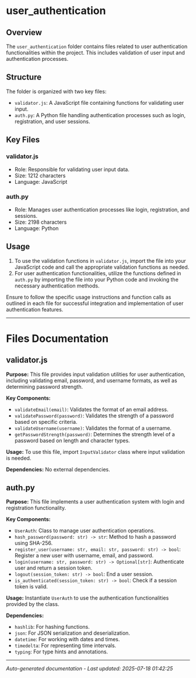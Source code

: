 # user_authentication

## Overview
The `user_authentication` folder contains files related to user authentication functionalities within the project. This includes validation of user input and authentication processes.

## Structure
The folder is organized with two key files:
- `validator.js`: A JavaScript file containing functions for validating user input.
- `auth.py`: A Python file handling authentication processes such as login, registration, and user sessions.

## Key Files
### validator.js
- Role: Responsible for validating user input data.
- Size: 1212 characters
- Language: JavaScript

### auth.py
- Role: Manages user authentication processes like login, registration, and sessions.
- Size: 2198 characters
- Language: Python

## Usage
1. To use the validation functions in `validator.js`, import the file into your JavaScript code and call the appropriate validation functions as needed.
2. For user authentication functionalities, utilize the functions defined in `auth.py` by importing the file into your Python code and invoking the necessary authentication methods.

Ensure to follow the specific usage instructions and function calls as outlined in each file for successful integration and implementation of user authentication features.

---

# Files Documentation

## validator.js

**Purpose:** This file provides input validation utilities for user authentication, including validating email, password, and username formats, as well as determining password strength.

**Key Components:**
- `validateEmail(email)`: Validates the format of an email address.
- `validatePassword(password)`: Validates the strength of a password based on specific criteria.
- `validateUsername(username)`: Validates the format of a username.
- `getPasswordStrength(password)`: Determines the strength level of a password based on length and character types.

**Usage:** To use this file, import `InputValidator` class where input validation is needed.

**Dependencies:** No external dependencies.

## auth.py

**Purpose:** This file implements a user authentication system with login and registration functionality.

**Key Components:**
- `UserAuth`: Class to manage user authentication operations.
- `hash_password(password: str) -> str`: Method to hash a password using SHA-256.
- `register_user(username: str, email: str, password: str) -> bool`: Register a new user with username, email, and password.
- `login(username: str, password: str) -> Optional[str]`: Authenticate user and return a session token.
- `logout(session_token: str) -> bool`: End a user session.
- `is_authenticated(session_token: str) -> bool`: Check if a session token is valid.

**Usage:** Instantiate `UserAuth` to use the authentication functionalities provided by the class.

**Dependencies:**
- `hashlib`: For hashing functions.
- `json`: For JSON serialization and deserialization.
- `datetime`: For working with dates and times.
- `timedelta`: For representing time intervals.
- `typing`: For type hints and annotations.

---
*Auto-generated documentation - Last updated: 2025-07-18 01:42:25*
